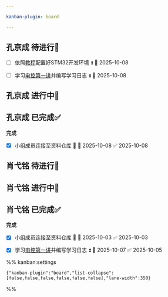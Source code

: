 ```yaml
---

kanban-plugin: board

---
```


## 孔京成 待进行📌

- [ ] 依照[教程](https://www.bilibili.com/video/BV1pnjizYEAk)配置好STM32开发环境 ⏫ 📅 2025-10-08
- [ ] 学习[电控第一讲](https://meeting.tencent.com/crm/2q9JQQbm20)并编写学习日志 ⏫ 📅 2025-10-08


## 孔京成 进行中🔄



## 孔京成 已完成✅

**完成**
- [x] 小组成员连接至资料仓库 🔺 📅 2025-10-08 ✅ 2025-10-08


## 肖弋铭 待进行📌



## 肖弋铭 进行中🔄



## 肖弋铭 已完成✅

**完成**
- [x] 小组成员连接至资料仓库 🔺 📅 2025-10-03 ✅ 2025-10-03
- [x] 学习[电控第一讲](https://meeting.tencent.com/crm/2q9JQQbm20)并编写学习日志 ⏫ 📅 2025-10-07 ✅ 2025-10-05




%% kanban:settings
```
{"kanban-plugin":"board","list-collapse":[false,false,false,false,false,false],"lane-width":350}
```
%%